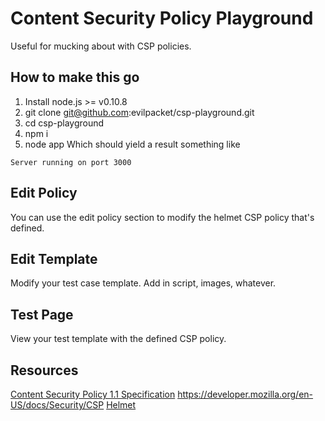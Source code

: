 # Content Security Policy Playground

Useful for mucking about with CSP policies.


## How to make this go
1. Install node.js >= v0.10.8 
2. git clone git@github.com:evilpacket/csp-playground.git
3. cd csp-playground
4. npm i
5. node app
Which should yield a result something like
```
Server running on port 3000
```

## Edit Policy
You can use the edit policy section to modify the helmet CSP policy that's defined. 

## Edit Template
Modify your test case template. Add in script, images, whatever.

## Test Page
View your test template with the defined CSP policy. 

## Resources
[Content Security Policy 1.1 Specification](https://dvcs.w3.org/hg/content-security-policy/raw-file/tip/csp-specification.dev.html)
https://developer.mozilla.org/en-US/docs/Security/CSP
[Helmet](github.com/evilpacket/helmet)

